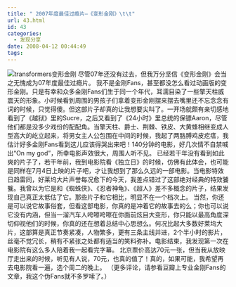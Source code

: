 ```yaml
---
title: " 2007年度最佳过瘾片–《变形金刚》\t\t"
url: 43.html
id: 43
categories:
  - 发现分享
date: 2008-04-12 00:44:49
tags:
---
```


![transformers变形金刚](../../../images/2008/04/transformers3-1280.jpg) 尽管07年还没有过去，但我万分坚信《变形金刚》会当之无愧成为07年度最佳过瘾片。 我不是金刚Fans，甚至都没怎么看过动画版的变形金刚。只是有幸和众多金刚Fans们生于同一个年代，耳濡目染了一些擎天柱威震天的形象。小时候看到周围的男孩子们拿着变形金刚摆来摆去嘴里还不忘念念有词的时候，只觉得傻。但这部片子却真的让我想要尖叫了。一开场就颇有亲切感地看到了《越狱》里的Sucre，之后又看到了《24小时》里总统的保镖Aaron，尽管他们都是没多少戏份的配配角。当擎天柱、爵士、荆棘、铁皮、大黄蜂相继变成人型高大的屹立起来，将男女主人公包围在中间的时候，我起了两胳膊鸡皮疙瘩，我估计好多金刚Fans看到这儿应该得哭出来吧！140分钟的电影，好几次情不自禁喊出“On my god”，所幸电影声效很大，周围人听不见。 已经若干年没有看到如此爽的片子了，若干年前，我到电影院看《独立日》的时候，仿佛有此体会，也可能是同样在7月4日上映的片子吧，才让我想到了那么久远的一部电影。当电影特效日趋雷同，好莱坞大片声誉每况愈下的今天，我差点错过了这部绝对经典的特效饕餮。我曾以为它是和《蜘蛛侠》、《忍者神龟》、《超人》差不多概念的片子，结果发现自己真正太低估了它。那些片子和它相比，明显不在一个档次上。 当然，你还是可以说它故事俗套，但看这部电影，你真的是冲着它的故事去的么；你也可以说它没有内涵，但当一溜汽车人咵嚓咵嚓在你面前炫目大变形，你只能以最高角度深切仰视他们的时候，你真的还在想着总结中心思想么。何况比起大多数好莱坞大片，这部算是真正节奏紧凑，人物繁多，更有三条主线并进，2个半小时的影片，丝毫不觉冗长，稍有不紧张之处都有适当的笑料弥补。电影结束，我发现第一次在电影院有这么多人陪着我一起看完字幕。 北京票价高达70元一张，但当我从放映厅走出来的时候，听见有人说，70元，也真的值了！真的，如果可能，我希望再去电影院看一遍，选个周二的晚上。 （更多评论，请参看豆瓣上专业金刚Fans的文章，我这个伪Fans就不多罗嗦了。）